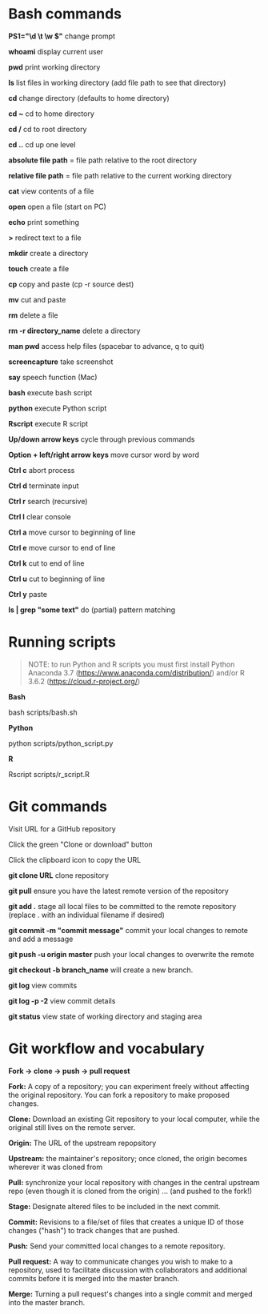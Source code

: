 # Bash commands

**PS1="\d \t \w $"** change prompt

**whoami** display current user

**pwd** print working directory

**ls** list files in working directory (add file path to see that directory)

**cd** change directory (defaults to home directory)

__cd \~__ cd to home directory

**cd /** cd to root directory

**cd ..** cd up one level

**absolute file path** = file path relative to the root directory

**relative file path** = file path relative to the current working directory

**cat** view contents of a file

**open** open a file (start on PC)

**echo** print something 

**>** redirect text to a file 

**mkdir** create a directory

**touch** create a file

**cp** copy and paste (cp -r source dest)

**mv** cut and paste

**rm** delete a file

**rm -r directory_name** delete a directory

**man pwd** access help files (spacebar to advance, q to quit)

**screencapture** take screenshot

**say** speech function (Mac)

**bash** execute bash script

**python** execute Python script

**Rscript** execute R script

**Up/down arrow keys** cycle through previous commands

**Option + left/right arrow keys** move cursor word by word

**Ctrl c** abort process

**Ctrl d** terminate input

**Ctrl r** search (recursive)

**Ctrl l** clear console

**Ctrl a** move cursor to beginning of line

**Ctrl e** move cursor to end of line

**Ctrl k** cut to end of line

**Ctrl u** cut to beginning of line

**Ctrl y** paste

**ls | grep "some text"** do (partial) pattern matching

# Running scripts 
> NOTE: to run Python and R scripts you must first install Python Anaconda 3.7 (https://www.anaconda.com/distribution/) and/or R 3.6.2 (https://cloud.r-project.org/)

**Bash**

bash scripts/bash.sh

**Python**

python scripts/python_script.py

**R**

Rscript scripts/r_script.R

# Git commands

Visit URL for a GitHub repository

Click the green "Clone or download" button

Click the clipboard icon to copy the URL

**git clone URL** clone repository

**git pull** ensure you have the latest remote version of the repository

**git add .** stage all local files to be committed to the remote repository (replace . with an individual filename if desired)

**git commit -m "commit message"** commit your local changes to remote and add a message

**git push -u origin master** push your local changes to overwrite the remote

**git checkout -b branch_name** will create a new branch. 

**git log** view commits

**git log -p -2** view commit details

**git status** view state of working directory and staging area

# Git workflow and vocabulary

**Fork → clone → push → pull request**

**Fork:** A copy of a repository; you can experiment freely without affecting the original repository. You can fork a repository to make proposed changes. 

**Clone:** Download an existing Git repository to your local computer, while the original still lives on the remote server. 

**Origin:** The URL of the upstream repopsitory

**Upstream:** the maintainer's repository; once cloned, the origin becomes wherever it was cloned from

**Pull:** synchronize your local repository with changes in the central upstream repo (even though it is cloned from the origin) ... (and pushed to the fork!)

**Stage:** Designate altered files to be included in the next commit.

**Commit:** Revisions to a file/set of files that creates a unique ID of those changes ("hash") to track changes that are pushed. 

**Push:** Send your committed local changes to a remote repository. 

**Pull request:** A way to communicate changes you wish to make to a repository, used to facilitate discussion with collaborators and additional commits before it is merged into the master branch. 

**Merge:** Turning a pull request's changes into a single commit and merged into the master branch. 
